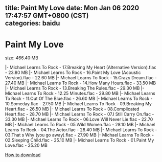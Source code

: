 
title: Paint My Love
date: Mon Jan 06 2020 17:47:57 GMT+0800 (CST)    
categories: baidu
---

# Paint My Love
size: 466.40 MB
 
 
|- Michael Learns To Rock - 17.Breaking My Heart (Alternative Version).flac - 23.80 MB
|- Michael Learns To Rock - 16.Paint My Love (Acoustic Version).flac - 22.60 MB
|- Michael Learns To Rock - 15.Crazy Dream.flac - 27.40 MB
|- Michael Learns To Rock - 14.How Many Hours.flac - 33.50 MB
|- Michael Learns To Rock - 13.Breaking The Rules.flac - 29.30 MB
|- Michael Learns To Rock - 12.25 Minutes.flac - 29.80 MB
|- Michael Learns To Rock - 11.Out Of The Blue.flac - 26.60 MB
|- Michael Learns To Rock - 10.Someday.flac - 27.50 MB
|- Michael Learns To Rock - 09.Breaking My Heart.flac - 26.50 MB
|- Michael Learns To Rock - 08.Complicated Heart.flac - 28.70 MB
|- Michael Learns To Rock - 07.I Still Carry On.flac - 33.30 MB
|- Michael Learns To Rock - 06.Love Will Never Lie.flac - 22.70 MB
|- Michael Learns To Rock - 05.Wild Women.flac - 28.10 MB
|- Michael Learns To Rock - 04.The Actor.flac - 28.40 MB
|- Michael Learns To Rock - 03.That s Why (you go away).flac - 27.90 MB
|- Michael Learns To Rock - 02.Sleeping Child.flac - 25.10 MB
|- Michael Learns To Rock - 01.Paint My Love.flac - 25.20 MB

[How to download](https://bpcam.bemobtrk.com/go/2ceec3aa-1ca2-46d6-b9ff-aaa5c184517c?jno=4649)